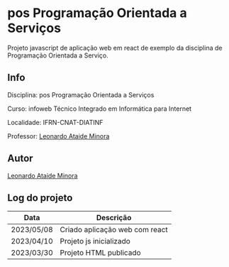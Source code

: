 # pos Programação Orientada a Serviços
Projeto javascript de aplicação web em react de exemplo da disciplina de Programação Orientada a Serviço.

## Info
Disciplina: pos Programação Orientada a Serviços

Curso: infoweb Técnico Integrado em Informática para Internet

Localidade: IFRN-CNAT-DIATINF

Professor: [Leonardo Ataide Minora](https://github.com/leonardo-minora)

## Autor
[Leonardo Ataide Minora](https://github.com/leonardo-minora)

## Log do projeto
| Data       | Descrição                      |
| ---------- | ------------------------------ |
| 2023/05/08 | Criado aplicação web com react |
| 2023/04/10 | Projeto js inicializado        |
| 2023/03/30 | Projeto HTML publicado         |

